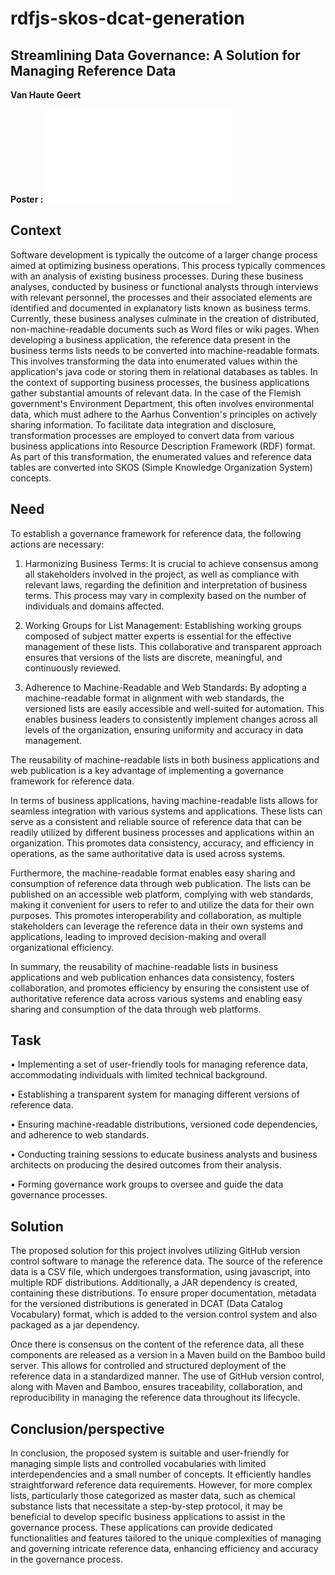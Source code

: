 # rdfjs-skos-dcat-generation


## Streamlining Data Governance: A Solution for Managing Reference Data
**Van Haute Geert**

**Poster :**
![Poster](src/documentation/poster-ufora-lod-2023.pdf)

## Context
Software development is typically the outcome of a larger change process aimed at optimizing business operations. This process typically commences with an analysis of existing business processes. During these business analyses, conducted by business or functional analysts through interviews with relevant personnel, the processes and their associated elements are identified and documented in explanatory lists known as business terms. Currently, these business analyses culminate in the creation of distributed, non-machine-readable documents such as Word files or wiki pages.
When developing a business application, the reference data present in the business terms lists needs to be converted into machine-readable formats. This involves transforming the data into enumerated values within the application's java code or storing them in relational databases as tables.
In the context of supporting business processes, the business applications gather substantial amounts of relevant data. In the case of the Flemish government's Environment Department, this often involves environmental data, which must adhere to the Aarhus Convention's principles on actively sharing information. To facilitate data integration and disclosure, transformation processes are employed to convert data from various business applications into Resource Description Framework (RDF) format. As part of this transformation, the enumerated values and reference data tables are converted into SKOS (Simple Knowledge Organization System) concepts.
## Need

To establish a governance framework for reference data, the following actions are necessary:

1. Harmonizing Business Terms: It is crucial to achieve consensus among all stakeholders involved in the project, as well as compliance with relevant laws, regarding the definition and interpretation of business terms. This process may vary in complexity based on the number of individuals and domains affected.

2. Working Groups for List Management: Establishing working groups composed of subject matter experts is essential for the effective management of these lists. This collaborative and transparent approach ensures that versions of the lists are discrete, meaningful, and continuously reviewed.

3. Adherence to Machine-Readable and Web Standards: By adopting a machine-readable format in alignment with web standards, the versioned lists are easily accessible and well-suited for automation. This enables business leaders to consistently implement changes across all levels of the organization, ensuring uniformity and accuracy in data management.

The reusability of machine-readable lists in both business applications and web publication is a key advantage of implementing a governance framework for reference data.

In terms of business applications, having machine-readable lists allows for seamless integration with various systems and applications. These lists can serve as a consistent and reliable source of reference data that can be readily utilized by different business processes and applications within an organization. This promotes data consistency, accuracy, and efficiency in operations, as the same authoritative data is used across systems.

Furthermore, the machine-readable format enables easy sharing and consumption of reference data through web publication. The lists can be published on an accessible web platform, complying with web standards, making it convenient for users to refer to and utilize the data for their own purposes. This promotes interoperability and collaboration, as multiple stakeholders can leverage the reference data in their own systems and applications, leading to improved decision-making and overall organizational efficiency.

In summary, the reusability of machine-readable lists in business applications and web publication enhances data consistency, fosters collaboration, and promotes efficiency by ensuring the consistent use of authoritative reference data across various systems and enabling easy sharing and consumption of the data through web platforms.

## Task
• Implementing a set of user-friendly tools for managing reference data, accommodating individuals with limited technical background.

• Establishing a transparent system for managing different versions of reference data.

• Ensuring machine-readable distributions, versioned code dependencies, and adherence to web standards.

• Conducting training sessions to educate business analysts and business architects on producing the desired outcomes from their analysis.

• Forming governance work groups to oversee and guide the data governance processes.

## Solution

The proposed solution for this project involves utilizing GitHub version control software to manage the reference data. The source of the reference data is a CSV file, which undergoes transformation, using javascript, into multiple RDF distributions. Additionally, a JAR dependency is created, containing these distributions. To ensure proper documentation, metadata for the versioned distributions is generated in DCAT (Data Catalog Vocabulary) format, which is added to the version control system and also packaged as a jar dependency.

Once there is consensus on the content of the reference data, all these components are released as a version in a Maven build on the Bamboo build server. This allows for controlled and structured deployment of the reference data in a standardized manner. The use of GitHub version control, along with Maven and Bamboo, ensures traceability, collaboration, and reproducibility in managing the reference data throughout its lifecycle.
## Conclusion/perspective
In conclusion, the proposed system is suitable and user-friendly for managing simple lists and controlled vocabularies with limited interdependencies and a small number of concepts. It efficiently handles straightforward reference data requirements. However, for more complex lists, particularly those categorized as master data, such as chemical substance lists that necessitate a step-by-step protocol, it may be beneficial to develop specific business applications to assist in the governance process. These applications can provide dedicated functionalities and features tailored to the unique complexities of managing and governing intricate reference data, enhancing efficiency and accuracy in the governance process.
